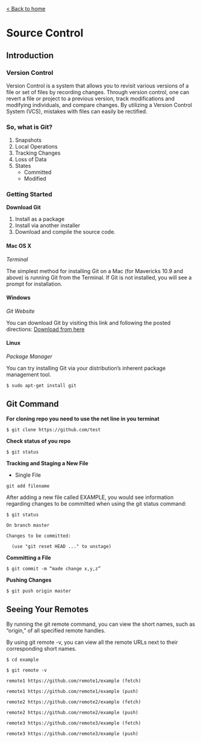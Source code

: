 [< Back to home](https://waleedafifi90.github.io/learning-journal/)

# Source Control

## Introduction

### Version Control
Version Control is a system that allows you to revisit various versions of a file or set of files by recording changes. Through version control, one can revert a file or project to a previous version, track modifications and modifying individuals, and compare changes. By utilizing a Version Control System (VCS), mistakes with files can easily be rectified.

### So, what is Git?
1. Snapshots
2. Local Operations
3. Tracking Changes
4. Loss of Data
5. States
    * Committed
    * Modified


### Getting Started

**Download Git**

1. Install as a package
2. Install via another installer
3. Download and compile the source code.


#### Mac OS X

_Terminal_

The simplest method for installing Git on a Mac (for Mavericks 10.9 and above) is running Git from the Terminal. If Git is not installed, you will see a prompt for installation.

#### Windows

_Git Website_

You can download Git by visiting this link and following the posted directions:
[Download from here](http://git-scm.com/download/win)

#### Linux

_Package Manager_

You can try installing Git via your distribution’s inherent package management tool.
```
$ sudo apt-get install git
```


## Git Command

**For cloning repo you need to use the net line in you terminat**
```
$ git clone https://github.com/test
```

**Check status of you repo**
```
$ git status
```

**Tracking and Staging a New File**

* Single File

```
git add filename
```

After adding a new file called EXAMPLE, you would see information regarding changes to be committed when using the git status command:

```
$ git status

On branch master

Changes to be committed:

  (use "git reset HEAD ..." to unstage)
```

**Committing a File**
```
$ git commit -m “made change x,y,z”
```

**Pushing Changes**
```
$ git push origin master
```

## Seeing Your Remotes

By running the git remote command, you can view the short names, such as “origin,” of all specified remote handles.

By using git remote -v, you can view all the remote URLs next to their corresponding short names.

```
$ cd example

$ git remote -v

remote1 https://github.com/remote1/example (fetch)

remote1 https://github.com/remote1/example (push)

remote2 https://github.com/remote2/example (fetch)

remote2 https://github.com/remote2/example (push)

remote3 https://github.com/remote3/example (fetch)

remote3 https://github.com/remote3/example (push)
```